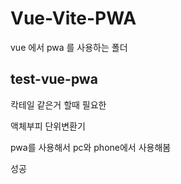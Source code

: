 # Vue-Vite-PWA

vue 에서 pwa 를 사용하는 폴더



## test-vue-pwa

칵테일 같은거 할때 필요한 

액체부피 단위변환기

pwa를 사용해서 pc와 phone에서 사용해봄 

성공


